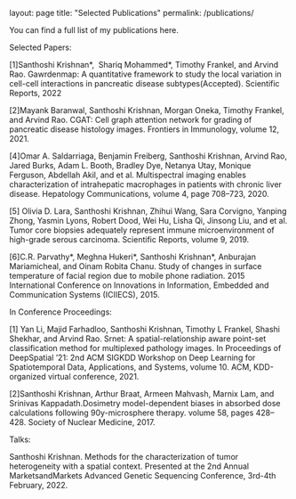 layout: page
title: "Selected Publications"
permalink: /publications/

You can find a full list of my publications here.

Selected Papers:

[1]Santhoshi Krishnan*,  Shariq Mohammed*, Timothy Frankel, and Arvind Rao. Gawrdenmap: A quantitative framework to study the local variation in cell-cell interactions in pancreatic disease subtypes(Accepted). Scientific Reports, 2022

[2]Mayank Baranwal, Santhoshi Krishnan, Morgan Oneka, Timothy Frankel, and Arvind Rao. CGAT: Cell graph attention network for grading of pancreatic disease histology images. Frontiers in Immunology, volume 12, 2021.

[4]Omar A. Saldarriaga, Benjamin Freiberg, Santhoshi Krishnan, Arvind Rao, Jared Burks, Adam L. Booth, Bradley Dye, Netanya Utay, Monique Ferguson, Abdellah Akil, and et al. Multispectral imaging enables characterization of intrahepatic macrophages in patients with chronic liver disease. Hepatology Communications, volume 4, page 708–723, 2020.

[5] Olivia D. Lara, Santhoshi Krishnan, Zhihui Wang, Sara Corvigno, Yanping Zhong, Yasmin Lyons, Robert Dood, Wei Hu, Lisha Qi, Jinsong Liu, and et al. Tumor core biopsies adequately represent immune microenvironment of high-grade serous carcinoma. Scientific Reports, volume 9, 2019.

[6]C.R. Parvathy*, Meghna Hukeri*, Santhoshi Krishnan*, Anburajan Mariamicheal, and Oinam Robita Chanu. Study of changes in surface temperature of facial region due to mobile phone radiation. 2015 International Conference on Innovations in Information, Embedded and
Communication Systems (ICIIECS), 2015.

In Conference Proceedings:

[1] Yan Li, Majid Farhadloo, Santhoshi Krishnan, Timothy L Frankel, Shashi Shekhar, and Arvind Rao. Srnet: A spatial-relationship aware point-set classification method for multiplexed pathology images. In Proceedings of DeepSpatial ’21: 2nd ACM SIGKDD Workshop on Deep Learning
for Spatiotemporal Data, Applications, and Systems, volume 10. ACM, KDD-organized virtual conference, 2021.

[2]Santhoshi Krishnan, Arthur Braat, Armeen Mahvash, Marnix Lam, and Srinivas Kappadath.Dosimetry model-dependent biases in absorbed dose calculations following 90y-microsphere therapy. volume 58, pages 428–428. Society of Nuclear Medicine, 2017.

Talks:

Santhoshi Krishnan. Methods for the characterization of tumor heterogeneity with a spatial context. Presented at the 2nd Annual MarketsandMarkets Advanced Genetic Sequencing Conference, 3rd-4th February, 2022.
